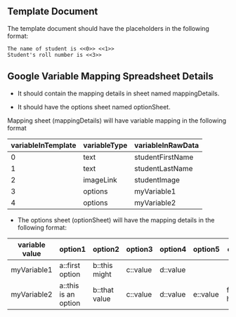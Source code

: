 

## Template Document

The template document should have the placeholders in the following format:

```code
The name of student is <<0>> <<1>>  
Student's roll number is <<3>>  

```
 ## Google Variable Mapping Spreadsheet Details
    

-   It should contain the mapping details in sheet named mappingDetails.
    
-   It should have the options sheet named optionSheet.
    

Mapping sheet (mappingDetails) will have variable mapping in the following format

| variableInTemplate | variableType | variableInRawData |  
|--------------------|--------------|------------------------|  
|            0                         |     text     | studentFirstName |
| 1 | text  | studentLastName |
| 2 | imageLink | studentImage |
| 3 | options | myVariable1 |
| 4 | options | myVariable2 |

-   The options sheet (optionSheet) will have the mapping details in the following format:

| variable value | option1             | option2       | option3  |option4  | option5|option6       |option7|  
|----------------|---------------------|---------------|----------|---------|--------|--------------|-------|  
| myVariable1    | a::first option     | b::this might | c::value |d::value |    |           |   |     
| myVariable2    | a::this is an option| b::that value | c::value |d::value |e::value|f::values here|g::value available|
